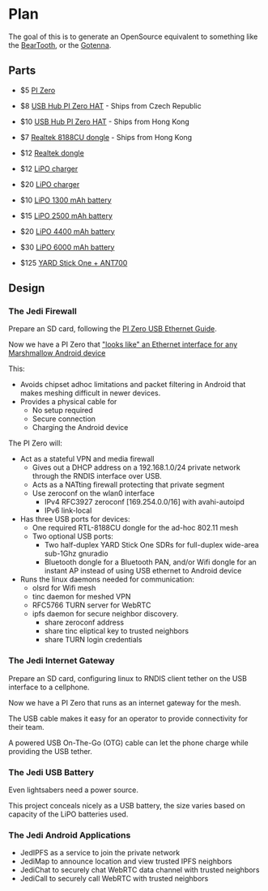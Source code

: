 # Plan

The goal of this is to generate an OpenSource equivalent to something like the [BearTooth](http://beartooth.com), or the [Gotenna](http://www.gotenna.com/).

## Parts

* $5 [PI Zero](https://www.adafruit.com/products/2885)

* $8 [USB Hub PI Zero HAT](http://www.uugear.com/product/zero4u/)  - Ships from Czech Republic
* $10 [USB Hub PI Zero HAT](http://makerspot.com/stackable-usb-hub-for-raspberry-pi-zero/) - Ships from Hong Kong

* $7 [Realtek 8188CU dongle](http://makerspot.com/raspberry-pi-usb-wifi-dongle/) - Ships from Hong Kong
* $12 [Realtek dongle](https://www.adafruit.com/products/814)

* $12 [LiPO charger](https://www.adafruit.com/products/259)
* $20 [LiPO charger](https://www.adafruit.com/products/2465)

* $10 [LiPO 1300 mAh battery](https://www.adafruit.com/products/258)
* $15 [LiPO 2500 mAh battery](https://www.adafruit.com/products/328)
* $20 [LiPO 4400 mAh battery](https://www.adafruit.com/products/354)
* $30 [LiPO 6000 mAh battery](https://www.adafruit.com/products/353)

* $125 [YARD Stick One + ANT700](http://hackerwarehouse.com/product/yard-stick-one-and-antenna/)

## Design

### The Jedi Firewall

Prepare an SD card, following the [PI Zero USB Ethernet Guide](https://learn.adafruit.com/turning-your-raspberry-pi-zero-into-a-usb-gadget/ethernet-gadget).

Now we have a PI Zero that ["looks like" an Ethernet interface for any Marshmallow Android device](http://www.davebennett.tech/connect-android-to-ethernet/)

This:

* Avoids chipset adhoc limitations and packet filtering in Android that makes meshing difficult in newer devices.
* Provides a physical cable for
  * No setup required
  * Secure connection
  * Charging the Android device

The PI Zero will:

* Act as a stateful VPN and media firewall
  * Gives out a DHCP address on a 192.168.1.0/24 private network through the RNDIS interface over USB.
  * Acts as a NATting firewall protecting that private segment
  * Use zeroconf on the wlan0 interface
    * IPv4 RFC3927 zeroconf [169.254.0.0/16] with avahi-autoipd
    * IPv6 link-local
* Has three USB ports for devices:
  * One required RTL-8188CU dongle for the ad-hoc 802.11 mesh
  * Two optional USB ports:
    * Two half-duplex YARD Stick One SDRs for full-duplex wide-area sub-1Ghz gnuradio
    * Bluetooth dongle for a Bluetooth PAN, and/or Wifi dongle for an instant AP instead of using USB ethernet to Android device
* Runs the linux daemons needed for communication:
  * olsrd for Wifi mesh
  * tinc daemon for meshed VPN
  * RFC5766 TURN server for WebRTC
  * ipfs daemon for secure neighbor discovery.
    * share zeroconf address
    * share tinc eliptical key to trusted neighbors
    * share TURN login credentials

### The Jedi Internet Gateway

Prepare an SD card, configuring linux to RNDIS client tether on the USB interface to a cellphone.

Now we have a PI Zero that runs as an internet gateway for the mesh.

The USB cable makes it easy for an operator to provide connectivity for their team.

A powered USB On-The-Go (OTG) cable can let the phone charge while providing the USB tether.

### The Jedi USB Battery

Even lightsabers need a power source.

This project conceals nicely as a USB battery, the size varies based on capacity of the LiPO batteries used.

### The Jedi Android Applications

* JedIPFS as a service to join the private network
* JediMap to announce location and view trusted IPFS neighbors
* JediChat to securely chat WebRTC data channel with trusted neighbors
* JediCall to securely call WebRTC with trusted neighbors

